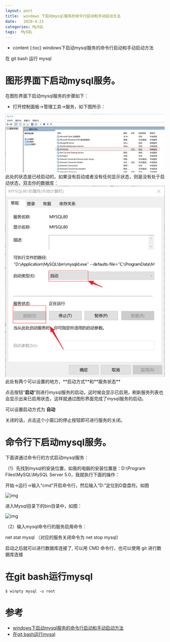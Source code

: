 ```yaml
---
layout: post
title:  windows 下启动mysql服务的命令行启动和手动启动方法
date:   2020-4-21
categories: MySQL
tags:  MySQL
---
```

* content
{:toc}
windows下启动mysql服务的命令行启动和手动启动方法

在 git bash 运行 mysql











# 图形界面下启动mysql服务。

在图形界面下启动mysql服务的步骤如下：

- 打开控制面板->管理工具->服务，如下图所示：

<center><img src="https://raw.githubusercontent.com/HG1227/image/master/img_tuchuang/20200531223546.png"/></center>
此处的状态是已经启动的，如果没有启动或者没有任何显示状态，则是没有处于启动状态，双击你的数据库：

<center><img src="https://raw.githubusercontent.com/HG1227/image/master/img_tuchuang/20200531223849.png"/></center>
此处有两个可以设置的地方，**启动方式**和**服务状态** 

 点击按钮“**启动**”则进行mysql服务的启动，这时候会显示已启用，刷新服务列表也会显示出来已启用状态，这样就通过图形界面完成了mysql服务的启动。

可以设置启动方式为 **自动**

关闭的话，点击这个小窗口的停止按钮即可进行服务的关闭。

# 命令行下启动mysql服务。

下面讲通过命令行的方式启动mysql服务：

（1）先找到mysql的安装位置，如我的电脑的安装位置是：D:\Program Files\MySQL\MySQL Server 5.0，我就执行下面的操作：

开始->运行->输入“cmd”开启命令行，然后输入“D:”定位到D盘盘符。如图



![img](https://img-my.csdn.net/uploads/201209/08/1347079537_4804.jpg)

  进入Mysql目录下的bin目录中，如图：

![img](https://img-my.csdn.net/uploads/201209/08/1347079682_9903.jpg)



（2）输入mysql命令行的服务启用命令：

net stat mysql （对应的服务关闭命令为 net stop mysql）



启动之后就可以进行数据库连接了, 可以用 CMD 命令行，也可以使用 git 进行数据库连接



# 在git bash运行mysql

```
$ winpty mysql -u root
```





# 参考



- <a href="https://blog.csdn.net/androidjiaocheng/article/details/7957714" target="_blank">windows下启动mysql服务的命令行启动和手动启动方法</a> 
- <a href="https://blog.csdn.net/sinat_31582009/article/details/59101826" target="_blank">在git bash运行mysql</a>

